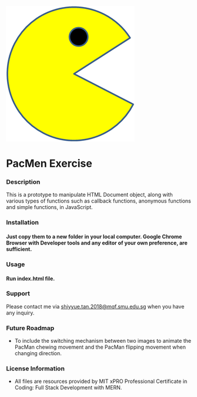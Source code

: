 ![Map](/images/PacMan1.png) 
# **PacMen Exercise**

### **Description**
This is a prototype to manipulate HTML Document object, along with various types of functions such as callback functions, anonymous functions and simple functions, in JavaScript. 

### **Installation**
#### Just copy them to a new folder in your local computer. Google Chrome Browser with Developer tools and any editor of your own preference, are sufficient. 

### **Usage**
#### Run index.html file. 

### **Support**
Please contact me via shiyyue.tan.2018@mqf.smu.edu.sg when you have any inquiry. 

### **Future Roadmap**
- To include the switching mechanism between two images to animate the PacMan chewing movement and the PacMan flipping movement when changing direction. 

### **License Information**
- All files are resources provided by MIT xPRO Professional Certificate in Coding: 
Full Stack Development with MERN.